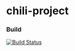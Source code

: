 # chili-project

### Build
[![Build Status](https://travis-ci.org/bennyn/chili-project.svg?branch=master)](https://travis-ci.org/bennyn/chili-project)
